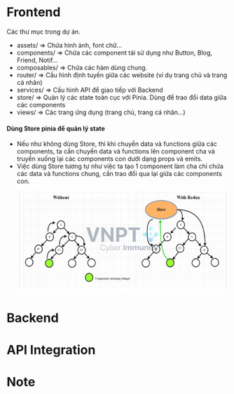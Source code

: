 # Frontend

Các thư mục trong dự án.

- assets/ => Chứa hình ảnh, font chữ...
- components/ => Chứa các component tái sử dụng như Button, Blog, Friend, Notif...
- composables/ => Chứa các hàm dùng chung.
- router/ => Cấu hình định tuyến giữa các website (ví dụ trang chủ và trang cá nhân)
- services/ => Cấu hình API để giao tiếp với Backend
- store/ => Quản lý các state toàn cục với Pinia. Dùng để trao đổi data giữa các components
- views/ => Các trang ứng dụng (trang chủ, trang cá nhân...)

#### Dùng Store pinia để quản lý state

- Nếu như không dùng Store, thì khi chuyển data và functions giữa các components, ta cần chuyển data và functions lên component cha và truyền xuống lại các components con dưới dạng props và emits.
- Việc dùng Store tương tự như việc ta tạo 1 component làm cha chỉ chứa các data và functions chung, cần trao đổi qua lại giữa các components con.
  ![alt text](image.png)

# Backend

# API Integration

# Note
